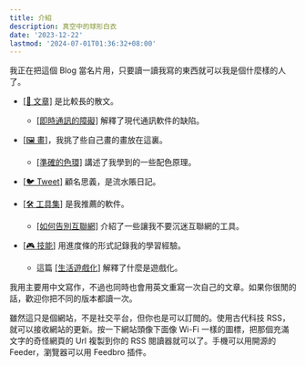 ```yaml
---
title: 介紹 
description: 真空中的球形白衣
date: '2023-12-22'
lastmod: '2024-07-01T01:36:32+08:00'
---
```

我正在把這個 Blog 當名片用，只要讀一讀我寫的東西就可以我是個什麼樣的人了。

- [[📝 文章]](/zh/posts) 是比較長的散文。
    - [[即時通訊的障礙]](/zh/posts/instant-messaging) 解釋了現代通訊軟件的缺陷。

- [[🖼️ 畫]](/zh/gallery)，我挑了些自己畫的畫放在這裏。
    - [[準確的色環]](/zh/gallery/accurate-colour-wheel) 講述了我學到的一些配色原理。

- [[🐦 Tweet]](/zh/tweet) 顧名思義，是流水賬日記。

- [[🛠️ 工具集]](/zh/toolbox) 是我推薦的軟件。
    - [[如何告別互聯網]](/zh/toolbox/say-goodbye-to-internet/) 介紹了一些讓我不要沉迷互聯網的工具。

- [[🎮 技能]](/zh/skill) 用進度條的形式記錄我的學習經驗。
    - 這篇 [[生活遊戲化]](/zh/skill/introduction) 解釋了什麼是遊戲化。

我用主要用中文寫作，不過也同時也會用英文重寫一次自己的文章。如果你很閒的話，歡迎你把不同的版本都讀一次。

雖然這只是個網站，不是社交平台，但你也是可以訂閲的。使用古代科技 RSS，就可以接收網站的更新。按一下網站頭像下面像 Wi-Fi 一樣的圖標，把那個充滿文字的奇怪網頁的 Url 複製到你的 RSS 閱讀器就可以了。手機可以用開源的 Feeder，瀏覽器可以用 Feedbro 插件。


